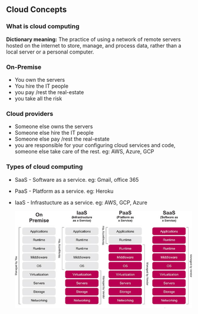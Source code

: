 ## Cloud Concepts
### What is cloud computing
**Dictionary meaning:** The practice of using a network of remote servers hosted on the internet to store, manage, and process data, rather than a local server or a personal computer.
### On-Premise
* You own the servers
* You hire the IT people
* you pay /rest the real-estate
* you take all the risk
### Cloud providers
* Someone else owns the servers
* Someone else hire the IT people
* Someone else pay /rest the real-estate
* you are responsible for your configuring cloud services and code, someone else take care of the rest. eg: AWS, Azure, GCP
### Types of cloud computing
* SaaS - Software as a service. eg: Gmail, office 365
* PaaS - Platform as a service. eg: Heroku
* IaaS -  Infrastucture as a service. eg: AWS, GCP, Azure

  ![ types of cloud computing](https://github.com/Mfarzana/AWS/blob/main/imges/types-cloud-computing.jpg)


